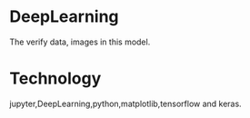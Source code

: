 # DeepLearning
The verify data, images in this model.
<h1>Technology</h1>
jupyter,DeepLearning,python,matplotlib,tensorflow and keras.
